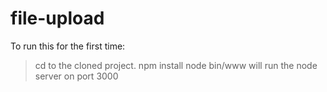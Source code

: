 # file-upload

To run this for the first time:
 > cd to the cloned project.
 > npm install
 > node bin/www will run the node server on port 3000
 
